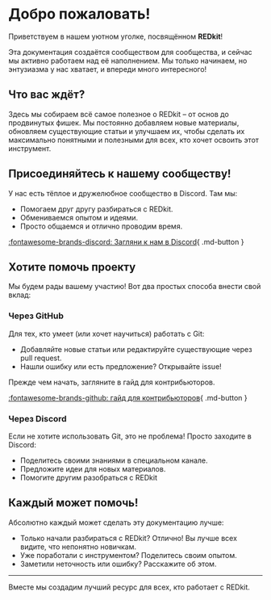
# Добро пожаловать!
Приветствуем в нашем уютном уголке, посвящённом **REDkit**!

Эта документация создаётся сообществом для сообщества, и сейчас мы активно работаем над её наполнением. 
Мы только начинаем, но энтузиазма у нас хватает, и впереди много интересного!

## Что вас ждёт?
Здесь мы собираем всё самое полезное о REDkit – от основ до продвинутых фишек.
Мы постоянно добавляем новые материалы, обновляем существующие статьи и улучшаем их, 
чтобы сделать их максимально понятными и полезными для всех, кто хочет освоить этот инструмент.

## Присоединяйтесь к нашему сообществу!
У нас есть тёплое и дружелюбное сообщество в Discord. Там мы:

- Помогаем друг другу разбираться с REDkit.
- Обмениваемся опытом и идеями.
- Просто общаемся и отлично проводим время.

[:fontawesome-brands-discord: Загляни к нам в Discord](https://discord.gg/kRTEy8KcNa){ .md-button }

## Хотите помочь проекту
Мы будем рады вашему участию! Вот два простых способа внести свой вклад:

### Через GitHub
Для тех, кто умеет (или хочет научиться) работать с Git:

- Добавляйте новые статьи или редактируйте существующие через pull request.
- Нашли ошибку или есть предложение? Открывайте issue!

Прежде чем начать, загляните в гайд для контрибьюторов.

[:fontawesome-brands-github: гайд для контрибьюторов](contribute.md){ .md-button }

### Через Discord
Если не хотите использовать Git, это не проблема! Просто заходите в Discord:

- Поделитесь своими знаниями в специальном канале.
- Предложите идеи для новых материалов.
- Помогите другим разобраться с REDkit

## Каждый может помочь!
Абсолютно каждый может сделать эту документацию лучше:

- Только начали разбираться с REDkit? Отлично! Вы лучше всех видите, что непонятно новичкам.
- Уже поработали с инструментом? Поделитесь своим опытом.
- Заметили неточность или ошибку? Расскажите об этом.

***

Вместе мы создадим лучший ресурс для всех, кто работает с REDkit.
